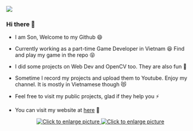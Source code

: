 ![](https://komarev.com/ghpvc/?username=sonnguyen9800&color=grey)

### Hi there 👋

- I am Son, Welcome to my Github 😄

- Currently working as a part-time Game Developer in Vietnam 😆 Find and play my game in the repo 😝 

- I did some projects on Web Dev and OpenCV too. They are also fun 🤠

- Sometime I record my projects and upload them to Youtube. Enjoy my channel. It is mostly in Vietnamese though 😻

- Feel free to visit my public projects, glad if they help you ⚡

- You can visit my website at <a href="https://sonnguyen9800.com/">here</a> 👋

<p align="center">
<a href="https://www.linkedin.com/in/sonnguyen9800/" style="text-align: center">
  <img src="https://img.shields.io/badge/LinkedIn-0077B5?style=for-the-badge&logo=linkedin&logoColor=white"
       style="max-width: 40%; height: auto" title="Click to enlarge picture" />

  
<a href="https://www.youtube.com/channel/UChWA0xyh-zBuxfsc3itSffA" style="text-align: center">
  <img src="https://img.shields.io/badge/YouTube-FF0000?style=for-the-badge&logo=youtube&logoColor=white"
       style="max-width: 40%; height: auto" title="Click to enlarge picture" />
</p>
